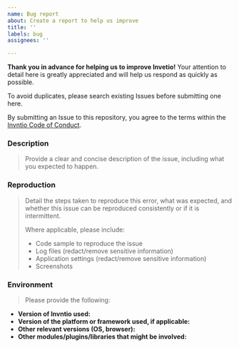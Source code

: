 ```yaml
---
name: Bug report
about: Create a report to help us improve
title: ''
labels: bug
assignees: ''

---
```


**Thank you in advance for helping us to improve Invetio!** Your attention to detail here is greatly appreciated and will help us respond as quickly as possible.  

To avoid duplicates, please search existing Issues before submitting one here.

By submitting an Issue to this repository, you agree to the terms within the [Invntio Code of Conduct](https://github.com/vvelc/invntio/blob/main/CODE_OF_CONDUCT.md).

### Description

> Provide a clear and concise description of the issue, including what you expected to happen.

### Reproduction

> Detail the steps taken to reproduce this error, what was expected, and whether this issue can be reproduced consistently or if it is intermittent.
>
> Where applicable, please include:
>
> - Code sample to reproduce the issue
> - Log files (redact/remove sensitive information)
> - Application settings (redact/remove sensitive information)
> - Screenshots

### Environment

> Please provide the following:

- **Version of Invntio used:**
- **Version of the platform or framework used, if applicable:**
- **Other relevant versions (OS, browser):**
- **Other modules/plugins/libraries that might be involved:**
